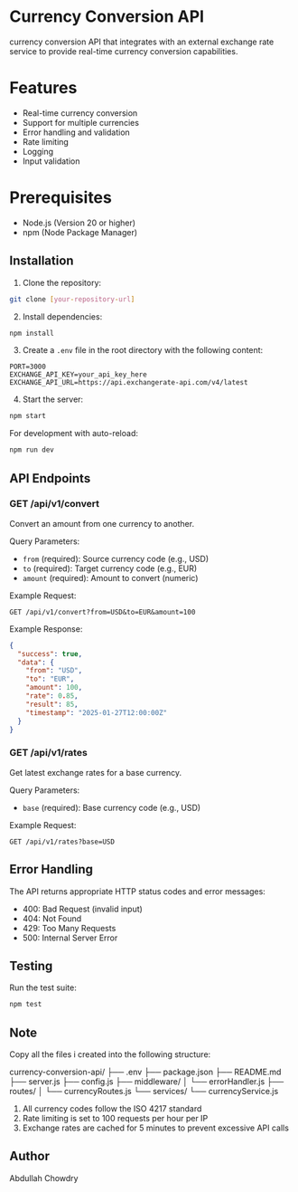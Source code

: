 # Currency Conversion API

currency conversion API that integrates with an external exchange rate service to provide real-time currency conversion capabilities.

# Features

- Real-time currency conversion
- Support for multiple currencies
- Error handling and validation
- Rate limiting
- Logging
- Input validation

# Prerequisites

- Node.js (Version 20 or higher)
- npm (Node Package Manager)

## Installation

1. Clone the repository:
```bash
git clone [your-repository-url]
```

2. Install dependencies:
```bash
npm install
```

3. Create a `.env` file in the root directory with the following content:
```
PORT=3000
EXCHANGE_API_KEY=your_api_key_here
EXCHANGE_API_URL=https://api.exchangerate-api.com/v4/latest
```

4. Start the server:
```bash
npm start
```

For development with auto-reload:
```bash
npm run dev
```

## API Endpoints

### GET /api/v1/convert
Convert an amount from one currency to another.

Query Parameters:
- `from` (required): Source currency code (e.g., USD)
- `to` (required): Target currency code (e.g., EUR)
- `amount` (required): Amount to convert (numeric)

Example Request:
```
GET /api/v1/convert?from=USD&to=EUR&amount=100
```

Example Response:
```json
{
  "success": true,
  "data": {
    "from": "USD",
    "to": "EUR",
    "amount": 100,
    "rate": 0.85,
    "result": 85,
    "timestamp": "2025-01-27T12:00:00Z"
  }
}
```

### GET /api/v1/rates
Get latest exchange rates for a base currency.

Query Parameters:
- `base` (required): Base currency code (e.g., USD)

Example Request:
```
GET /api/v1/rates?base=USD
```

## Error Handling

The API returns appropriate HTTP status codes and error messages:

- 400: Bad Request (invalid input)
- 404: Not Found
- 429: Too Many Requests
- 500: Internal Server Error

## Testing

Run the test suite:
```bash
npm test
```

## Note

Copy all the files i created into the following structure:

currency-conversion-api/
├── .env
├── package.json
├── README.md
├── server.js
├── config.js
├── middleware/
│   └── errorHandler.js
├── routes/
│   └── currencyRoutes.js
└── services/
    └── currencyService.js

1. All currency codes follow the ISO 4217 standard
2. Rate limiting is set to 100 requests per hour per IP
3. Exchange rates are cached for 5 minutes to prevent excessive API calls

## Author

Abdullah Chowdry
